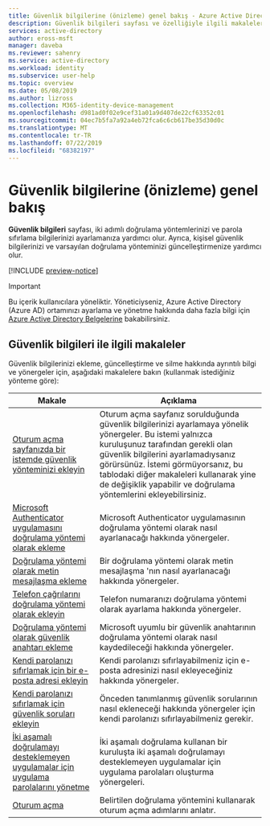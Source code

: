 ```yaml
---
title: Güvenlik bilgilerine (önizleme) genel bakış - Azure Active Directory | Microsoft Docs
description: Güvenlik bilgileri sayfası ve özelliğiyle ilgili makalelerin bağlantılarını listeleyin.
services: active-directory
author: eross-msft
manager: daveba
ms.reviewer: sahenry
ms.service: active-directory
ms.workload: identity
ms.subservice: user-help
ms.topic: overview
ms.date: 05/08/2019
ms.author: lizross
ms.collection: M365-identity-device-management
ms.openlocfilehash: d981ad0f02e9cef31a01a9d407de22cf63352c01
ms.sourcegitcommit: 04ec7b5fa7a92a4eb72fca6c6cb617be35d30d0c
ms.translationtype: MT
ms.contentlocale: tr-TR
ms.lasthandoff: 07/22/2019
ms.locfileid: "68382197"
---
```

# <a name="security-info-preview-overview"></a>Güvenlik bilgilerine (önizleme) genel bakış

**Güvenlik bilgileri** sayfası, iki adımlı doğrulama yöntemlerinizi ve parola sıfırlama bilgilerinizi ayarlamanıza yardımcı olur. Ayrıca, kişisel güvenlik bilgilerinizi ve varsayılan doğrulama yönteminizi güncelleştirmenize yardımcı olur.

[!INCLUDE [preview-notice](../../../includes/active-directory-end-user-preview-notice-security-info.md)]

>[!Important]
>Bu içerik kullanıcılara yöneliktir. Yöneticiyseniz, Azure Active Directory (Azure AD) ortamınızı ayarlama ve yönetme hakkında daha fazla bilgi için [Azure Active Directory Belgelerine](https://docs.microsoft.com/azure/active-directory) bakabilirsiniz.

## <a name="security-info-related-articles"></a>Güvenlik bilgileri ile ilgili makaleler

Güvenlik bilgilerinizi ekleme, güncelleştirme ve silme hakkında ayrıntılı bilgi ve yönergeler için, aşağıdaki makalelere bakın (kullanmak istediğiniz yönteme göre):

| Makale | Açıklama |
| ------ | ------------ |
| [Oturum açma sayfanızda bir istemde güvenlik yönteminizi ekleyin](security-info-setup-signin.md) | Oturum açma sayfanız sorulduğunda güvenlik bilgilerinizi ayarlamaya yönelik yönergeler. Bu istemi yalnızca kuruluşunuz tarafından gerekli olan güvenlik bilgilerini ayarlamadıysanız görürsünüz. İstemi görmüyorsanız, bu tablodaki diğer makaleleri kullanarak yine de değişiklik yapabilir ve doğrulama yöntemlerini ekleyebilirsiniz. |
| [Microsoft Authenticator uygulamasını doğrulama yöntemi olarak ekleme](security-info-setup-auth-app.md) | Microsoft Authenticator uygulamasının doğrulama yöntemi olarak nasıl ayarlanacağı hakkında yönergeler. |
| [Doğrulama yöntemi olarak metin mesajlaşma ekleme](security-info-setup-text-msg.md) | Bir doğrulama yöntemi olarak metin mesajlaşma 'nın nasıl ayarlanacağı hakkında yönergeler. |
| [Telefon çağrılarını doğrulama yöntemi olarak ekleyin](security-info-setup-phone-number.md) | Telefon numaranızı doğrulama yöntemi olarak ayarlama hakkında yönergeler. |
| [Doğrulama yöntemi olarak güvenlik anahtarı ekleme](security-info-setup-security-key.md) | Microsoft uyumlu bir güvenlik anahtarının doğrulama yöntemi olarak nasıl kaydedileceği hakkında yönergeler. |
| [Kendi parolanızı sıfırlamak için bir e-posta adresi ekleyin](security-info-setup-email.md) | Kendi parolanızı sıfırlayabilmeniz için e-posta adresinizi nasıl ekleyeceğiniz hakkında yönergeler. |
| [Kendi parolanızı sıfırlamak için güvenlik soruları ekleyin](security-info-setup-questions.md) | Önceden tanımlanmış güvenlik sorularının nasıl ekleneceği hakkında yönergeler için kendi parolanızı sıfırlayabilmeniz gerekir. |
| [İki aşamalı doğrulamayı desteklemeyen uygulamalar için uygulama parolalarını yönetme](security-info-app-passwords.md) | İki aşamalı doğrulama kullanan bir kuruluşta iki aşamalı doğrulamayı desteklemeyen uygulamalar için uygulama parolaları oluşturma yönergeleri. |
| [Oturum açma](user-help-sign-in.md) |Belirtilen doğrulama yöntemini kullanarak oturum açma adımlarını anlatır. |
